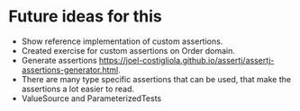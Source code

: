 # Future ideas for this

- Show reference implementation of custom assertions.
- Created exercise for custom assertions on Order domain.
- Generate assertions https://joel-costigliola.github.io/assertj/assertj-assertions-generator.html.
- There are many type specific assertions that can be used, that make the assertions a lot easier to read.
- ValueSource and ParameterizedTests
